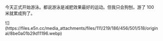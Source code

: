 <p>今天正式开始游泳。都说游泳是减肥效果最好的运动。但我只会狗刨，游了 100 米就累成狗了。</p>
![](https://files.e5n.cc/media_attachments/files/111/219/186/456/501/518/original/8be0a01b29d11196.webp)